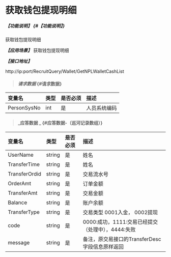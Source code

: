 # 获取钱包提现明细
##### _【功能说明】_ {#【功能说明】}

获取钱包提现明细

_**【应用场景】**_
获取钱包提现明细

_**【接口地址】**_

http://ip:port/RecruitQuery/Wallet/GetNPLWalletCashList

> #### _请求数据_ {#请求数据}

| 变量名 | 类型 | 是否必须 | 描述 |
| :--- | :--- | :--- | :--- |
| PersonSysNo | int | 是 | 人员系统编码 |

> #### _应答数据 _ {#应答数据-（巡河记录数组）}

| 变量名 | 类型 | 是否必须 | 描述 |
| :--- | :--- | :--- | :--- |
| UserName | string | 是 |姓名|
| TransferTime | string | 是 |姓名|
| TransferOrdid | string | 是 |交易流水号|
| OrderAmt | string | 是 |订单金额|
| TransferAmt | string | 是 |交易金额|
| Balance | string | 是 |账户余额|
| TransferType | string | 是 | 交易类型	0001入金， 0002提现 |
| code | string | 是 | 0000:成功，1111:交易已经提交（处理中），4444:失败 |
| message | string | 是 | 备注，原交易接口的TransferDesc字段信息原样返回 |
